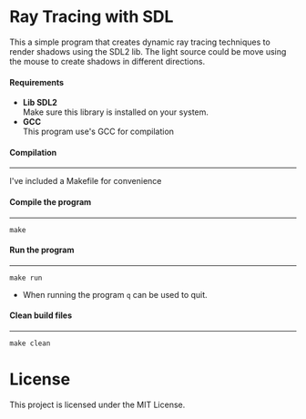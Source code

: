 # Ray Tracing with SDL 

This a simple program that creates dynamic ray tracing techniques to render shadows using the SDL2 lib. The light source could be move using the mouse to create shadows in different directions. 

#### Requirements 
* **Lib SDL2**\
    Make sure this library is installed on your system. 
* **GCC**\
    This program use's GCC for compilation 
#### Compilation
***
I've included a Makefile for convenience

#### Compile the program 
***
```make```
#### Run the program 
***
```make run```
* When running the program ```q``` can be used to quit. 
 #### Clean build files 
***
```make clean```

# License
This project is licensed under the MIT License. 
